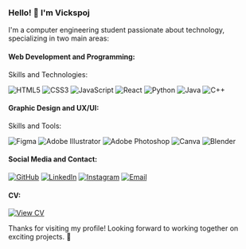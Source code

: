 ### Hello! 👋 I'm Vickspoj

I'm a computer engineering student passionate about technology, specializing in two main areas:

#### Web Development and Programming:

Skills and Technologies:

![HTML5](https://img.shields.io/badge/HTML5-E34F26?style=for-the-badge&logo=html5&logoColor=white)
![CSS3](https://img.shields.io/badge/CSS3-1572B6?style=for-the-badge&logo=css3&logoColor=white)
![JavaScript](https://img.shields.io/badge/JavaScript-F7DF1E?style=for-the-badge&logo=javascript&logoColor=black)
![React](https://img.shields.io/badge/React-61DAFB?style=for-the-badge&logo=react&logoColor=black)
![Python](https://img.shields.io/badge/Python-3776AB?style=for-the-badge&logo=python&logoColor=white)
![Java](https://img.shields.io/badge/Java-007396?style=for-the-badge&logo=java&logoColor=white)
![C++](https://img.shields.io/badge/C++-00599C?style=for-the-badge&logo=c%2B%2B&logoColor=white)

#### Graphic Design and UX/UI:

Skills and Tools:

![Figma](https://img.shields.io/badge/Figma-F24E1E?style=for-the-badge&logo=figma&logoColor=white)
![Adobe Illustrator](https://img.shields.io/badge/Adobe%20Illustrator-FF9A00?style=for-the-badge&logo=adobe-illustrator&logoColor=white)
![Adobe Photoshop](https://img.shields.io/badge/Adobe%20Photoshop-31A8FF?style=for-the-badge&logo=adobe-photoshop&logoColor=white)
![Canva](https://img.shields.io/badge/Canva-00C4CC?style=for-the-badge&logo=canva&logoColor=white)
![Blender](https://img.shields.io/badge/Blender-F5792A?style=for-the-badge&logo=blender&logoColor=white)

#### Social Media and Contact:

[![GitHub](https://img.shields.io/badge/GitHub-181717?style=for-the-badge&logo=github&logoColor=white)](https://github.com/Vickspoj)
[![LinkedIn](https://img.shields.io/badge/LinkedIn-0077B5?style=for-the-badge&logo=linkedin&logoColor=white)](https://www.linkedin.com/in/vicks-poj/)
[![Instagram](https://img.shields.io/badge/Instagram-E4405F?style=for-the-badge&logo=instagram&logoColor=white)](https://www.instagram.com/vicks.poj/)
[![Email](https://img.shields.io/badge/Email-D14836?style=for-the-badge&logo=gmail&logoColor=white)](mailto:vicks.poj@gmail.com)

#### CV:

[![View CV](https://img.shields.io/badge/View%20CV-4285F4?style=for-the-badge&logo=google-drive&logoColor=white)](https://drive.google.com/file/d/1akqVSre2Gof6sHtqVAe42Kp3rJ3jbPt9/view?usp=sharing)

Thanks for visiting my profile! Looking forward to working together on exciting projects. 🚀

